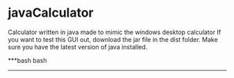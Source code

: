 # javaCalculator
Calculator written in java made to mimic the windows desktop calculator
If you want to test this GUI out, download the jar file in the dist folder.
Make sure you have the latest version of java installed.

***bash
  bash
***
